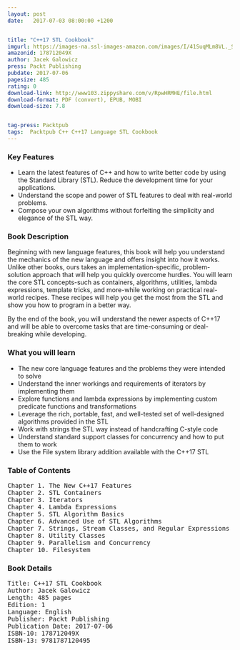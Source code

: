 ```yaml
---
layout: post
date:   2017-07-03 08:00:00 +1200


title: "C++17 STL Cookbook"
imgurl: https://images-na.ssl-images-amazon.com/images/I/41SuqMLm8VL._SL200_.jpg
amazonid: 178712049X
author: Jacek Galowicz
press: Packt Publishing
pubdate: 2017-07-06
pagesize: 485
rating: 0
download-link: http://www103.zippyshare.com/v/RpwHRMHE/file.html
download-format: PDF (convert), EPUB, MOBI
download-size: 7.8


tag-press: Packtpub
tags:  Packtpub C++ C++17 Language STL Cookbook
---
```


### Key Features

- Learn the latest features of C++ and how to write better code by using the Standard Library (STL). Reduce the development time for your applications.
- Understand the scope and power of STL features to deal with real-world problems.
- Compose your own algorithms without forfeiting the simplicity and elegance of the STL way.

### Book Description

Beginning with new language features, this book will help you understand the mechanics of the new language and offers insight into how it works. Unlike other books, ours takes an implementation-specific, problem-solution approach that will help you quickly overcome hurdles. You will learn the core STL concepts-such as containers, algorithms, utilities, lambda expressions, template tricks, and more-while working on practical real-world recipes. These recipes will help you get the most from the STL and show you how to program in a better way.

By the end of the book, you will understand the newer aspects of C++17 and will be able to overcome tasks that are time-consuming or deal-breaking while developing.

### What you will learn

- The new core language features and the problems they were intended to solve
- Understand the inner workings and requirements of iterators by implementing them
- Explore functions and lambda expressions by implementing custom predicate functions and transformations
- Leverage the rich, portable, fast, and well-tested set of well-designed algorithms provided in the STL
- Work with strings the STL way instead of handcrafting C-style code
- Understand standard support classes for concurrency and how to put them to work
- Use the File system library addition available with the C++17 STL



### Table of Contents
<pre>
Chapter 1. The New C++17 Features
Chapter 2. STL Containers
Chapter 3. Iterators
Chapter 4. Lambda Expressions
Chapter 5. STL Algorithm Basics
Chapter 6. Advanced Use of STL Algorithms
Chapter 7. Strings, Stream Classes, and Regular Expressions
Chapter 8. Utility Classes
Chapter 9. Parallelism and Concurrency
Chapter 10. Filesystem
</pre>

### Book Details
<pre>
Title: C++17 STL Cookbook
Author: Jacek Galowicz
Length: 485 pages
Edition: 1
Language: English
Publisher: Packt Publishing
Publication Date: 2017-07-06
ISBN-10: 178712049X
ISBN-13: 9781787120495
</pre>
